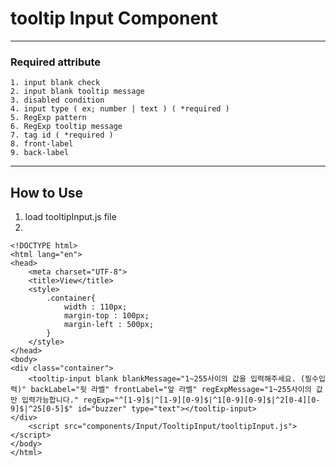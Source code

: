 # tooltip Input Component

---

### Required attribute 
```angular2html
1. input blank check 
2. input blank tooltip message
3. disabled condition
4. input type ( ex; number | text ) ( *required )
5. RegExp pattern 
6. RegExp tooltip message
7. tag id ( *required )
8. front-label
9. back-label
```
---
## How to Use
1. load tooltipInput.js file
2. <tooltip-input></tooltip-input>

```
<!DOCTYPE html>
<html lang="en">
<head>
    <meta charset="UTF-8">
    <title>View</title>
    <style>
        .container{
            width : 110px;
            margin-top : 100px;
            margin-left : 500px;
        }
    </style>
</head>
<body>
<div class="container">
    <tooltip-input blank blankMessage="1~255사이의 값을 입력해주세요. (필수입력)" backLabel="뒷 라벨" frontLabel="앞 라벨" regExpMessage="1~255사이의 값만 입력가능합니다." regExp="^[1-9]$|^[1-9][0-9]$|^1[0-9][0-9]$|^2[0-4][0-9]$|^25[0-5]$" id="buzzer" type="text"></tooltip-input>
</div>
    <script src="components/Input/TooltipInput/tooltipInput.js"></script>
</body>
</html>

```






